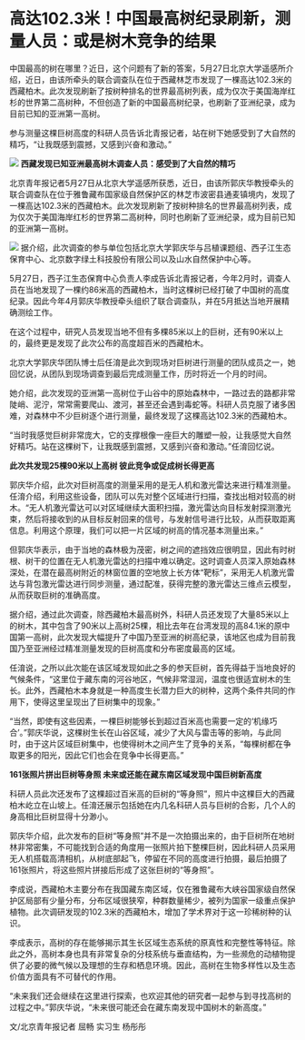 # 高达102.3米！中国最高树纪录刷新，测量人员：或是树木竞争的结果

中国最高的树在哪里？近日，这个问题有了新的答案，5月27日北京大学遥感所介绍，近日，由该所牵头的联合调查队在位于西藏林芝市发现了一棵高达102.3米的西藏柏木。此次发现刷新了按树种排名的世界最高树列表，成为仅次于美国海岸红杉的世界第二高树种，不但创造了新的中国最高树纪录，也刷新了亚洲纪录，成为目前已知的亚洲第一高树。

参与测量这棵巨树高度的科研人员告诉北青报记者，站在树下她感受到了大自然的精巧，“让我既感到震撼，又感到兴奋和激动。”

![](https://inews.gtimg.com/om_bt/OOgF9931y44v5j_iYOE-azQSlhHyxgwl6YTmYJNfYlQMkAA/0)
**西藏发现已知亚洲最高树木调查人员：感受到了大自然的精巧**

北京青年报记者5月27日从北京大学遥感所获悉，近日，由该所郭庆华教授牵头的联合调查队在位于雅鲁藏布国家级自然保护区的林芝市波密县通麦镇境内，发现了一棵高达102.3米的西藏柏木。此次发现刷新了按树种排名的世界最高树列表，成为仅次于美国海岸红杉的世界第二高树种，同时也刷新了亚洲纪录，成为目前已知的亚洲第一高树。

![](https://inews.gtimg.com/om_bt/OVy2TT2M3qa6djwHbnlSaiFkqPAhfpupZBjCjs2kY-6twAA/1000)
据介绍，此次调查的参与单位包括北京大学郭庆华与吕植课题组、西子江生态保育中心、北京数字绿土科技股份有限公司以及山水自然保护中心等。

5月27日，西子江生态保育中心负责人李成告诉北青报记者，今年2月时，调查人员在当地发现了一棵约86米高的西藏柏木，当时这棵树已经打破了中国树的高度纪录。因此今年4月郭庆华教授牵头组织了联合调查队，并在5月抵达当地开展精确测绘工作。

在这个过程中，研究人员发现当地不但有多棵85米以上的巨树，还有90米以上的，最终更是发现了此次公布的高度超百米的西藏柏木。

北京大学郭庆华团队博士后任淯是此次到现场对巨树进行测量的团队成员之一，她回忆说，从团队到现场调查到最后完成测量工作，历时将近一个月的时间。

她介绍，此次发现的亚洲第一高树位于山谷中的原始森林中，一路过去的路都非常陡峭、泥泞，常常需要爬山、渡河，甚至还会遇到毒蛇等。科研人员克服了诸多困难，对森林中不少巨树逐个进行测量，最终发现了这棵高达102.3米的西藏柏木。

“当时我感觉巨树非常庞大，它的支撑根像一座巨大的雕塑一般，让我感觉大自然好精巧。站在这棵树下，让我既感到震撼，又感到兴奋和激动。”任淯回忆说。

**此次共发现25棵90米以上高树 彼此竞争或促成树长得更高**

郭庆华介绍，此次对巨树高度的测量采用的是无人机和激光雷达来进行精准测量。任淯介绍，利用这些设备，团队可以先对整个区域进行扫描，查找出相对较高的树木。“无人机激光雷达可以对区域继续大面积扫描，激光雷达向目标发射探测激光束，然后将接收到的从目标反射回来的信号，与发射信号进行比较，从而获取距离信息。利用这个原理，我们可以把一片区域的树高的情况基本测量出来。”

但郭庆华表示，由于当地的森林极为茂密，树之间的遮挡效应很明显，因此有时树根、树干的位置在无人机激光雷达的扫描中难以确定。这时调查人员深入原始森林深处，在潜在最高树附近的林窗位置的空地放上长方体“靶标”，采用无人机激光雷达与背包激光雷达进行同步测量，通过配准，获得完整的激光雷达三维点云模型，从而获取巨树的准确高度。

据介绍，通过此次调查，除西藏柏木最高树外，科研人员还发现了大量85米以上的树木，其中包含了90米以上高树25棵，相比去年在台湾发现的高84.1米的原中国第一高树，此次发现大幅提升了中国乃至亚洲的树高纪录，该地区也成为目前我国乃至亚洲经过精准测量发现的巨树高度和分布密度最高的区域。

任淯说，之所以此次能在该区域发现如此之多的参天巨树，首先得益于当地良好的气候条件，“这里位于藏东南的河谷地区，气候非常湿润，温度也很适宜树木的生长。此外，西藏柏木本身就是一种高度生长潜力巨大的树种，这两个条件共同的作用下，使得这里呈现出了巨树集中的现象。”

“当然，即使有这些因素，一棵巨树能够长到超过百米高也需要一定的‘机缘巧合’。”郭庆华说，这棵树生长在山谷区域，减少了大风与雷击等的影响，与此同时，由于这片区域巨树集中，也使得树木之间产生了竞争的关系，“每棵树都在争取更多的阳光，因此它们也会在竞争中长得更高。”

**161张照片拼出巨树等身照 未来或还能在藏东南区域发现中国巨树新高度**

科研人员此次还发布了这棵超过百米高的巨树的“等身照”，照片中这棵巨大的西藏柏木屹立在山坡上。任淯还展示包括她在内几名科研人员与巨树的合影，几个人的身高相比巨树显得十分渺小。

郭庆华介绍，此次发布的巨树“等身照”并不是一次拍摄出来的，由于巨树所在地树林非常密集，不可能找到合适的角度用一张照片拍下整棵巨树，因此科研人员采用无人机搭载高清相机，从树底部起飞，停留在不同的高度进行拍摄，最后拍摄了161张照片，将这些照片拼接后形成了这张巨树的“等身照”。

李成说，西藏柏木主要分布在我国藏东南区域，仅在雅鲁藏布大峡谷国家级自然保护区局部有少量分布，分布区域很狭窄，种群数量稀少，被列为国家一级重点保护植物。此次调研发现的102.3米的西藏柏木，增加了学术界对于这一珍稀树种的认识。

李成表示，高树的存在能够揭示其生长区域生态系统的原真性和完整性等特征。除此之外，高树本身也具有非常复杂的分枝系统与垂直结构，为一些濒危的动植物提供了必要的微气候以及理想的生存和栖息环境。因此，高树在生物多样性以及生态价值方面具有不可替代的作用。

“未来我们还会继续在这里进行探索，也欢迎其他的研究者一起参与到寻找高树的过程之中。”郭庆华说，“未来很可能还会在藏东南发现中国树木的新高度。”

文/北京青年报记者 屈畅 实习生 杨彤彤

